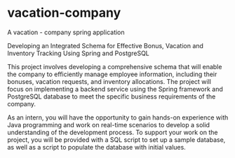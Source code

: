 # vacation-company
A vacation - company spring application 

Developing an Integrated Schema for Effective Bonus, Vacation and Inventory Tracking Using Spring and PostgreSQL

This  project involves developing a comprehensive schema that will enable the company to efficiently manage employee information, including their bonuses, vacation requests, and inventory allocations. The project will focus on implementing a backend service using the Spring framework and PostgreSQL database to meet the specific business requirements of the company.

As an intern, you will have the opportunity to gain hands-on experience with Java programming and work on real-time scenarios to develop a solid understanding of the development process. To support your work on the project, you will be provided with a SQL script to set up a sample database, as well as a script to populate the database with initial values.
